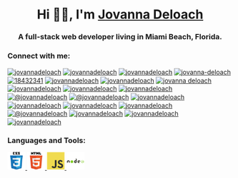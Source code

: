 <h1 align="center">Hi 👋🏽, I'm <a href="https://linktr.ee/jovannadeloach" title="Jovanna Deloach">Jovanna Deloach</a></h1>
<h3 align="center">A full-stack web developer living in Miami Beach, Florida.</h3>

<h3 align="left">Connect with me:</h3>
<p align="left">
<a href="https://codepen.io/jovannadeloach" target="blank"><img align="center" src="https://raw.githubusercontent.com/rahuldkjain/github-profile-readme-generator/master/src/images/icons/Social/codepen.svg" alt="jovannadeloach" height="30" width="40" /></a>
<a href="https://dev.to/jovannadeloach" target="blank"><img align="center" src="https://raw.githubusercontent.com/rahuldkjain/github-profile-readme-generator/master/src/images/icons/Social/devto.svg" alt="jovannadeloach" height="30" width="40" /></a>
<a href="https://twitter.com/jovannadeloach" target="blank"><img align="center" src="https://raw.githubusercontent.com/rahuldkjain/github-profile-readme-generator/master/src/images/icons/Social/twitter.svg" alt="jovannadeloach" height="30" width="40" /></a>
<a href="https://linkedin.com/in/jovanna-deloach" target="blank"><img align="center" src="https://raw.githubusercontent.com/rahuldkjain/github-profile-readme-generator/master/src/images/icons/Social/linked-in-alt.svg" alt="jovanna-deloach" height="30" width="40" /></a>
<a href="https://stackoverflow.com/users/18432341" target="blank"><img align="center" src="https://raw.githubusercontent.com/rahuldkjain/github-profile-readme-generator/master/src/images/icons/Social/stack-overflow.svg" alt="18432341" height="30" width="40" /></a>
<a href="https://codesandbox.com/jovannadeloach" target="blank"><img align="center" src="https://raw.githubusercontent.com/rahuldkjain/github-profile-readme-generator/master/src/images/icons/Social/codesandbox.svg" alt="jovannadeloach" height="30" width="40" /></a>
<a href="https://kaggle.com/jovannadeloach" target="blank"><img align="center" src="https://raw.githubusercontent.com/rahuldkjain/github-profile-readme-generator/master/src/images/icons/Social/kaggle.svg" alt="jovannadeloach" height="30" width="40" /></a>
<a href="https://fb.com/jovanna deloach" target="blank"><img align="center" src="https://raw.githubusercontent.com/rahuldkjain/github-profile-readme-generator/master/src/images/icons/Social/facebook.svg" alt="jovanna deloach" height="30" width="40" /></a>
<a href="https://instagram.com/jovannadeloach" target="blank"><img align="center" src="https://raw.githubusercontent.com/rahuldkjain/github-profile-readme-generator/master/src/images/icons/Social/instagram.svg" alt="jovannadeloach" height="30" width="40" /></a>
<a href="https://dribbble.com/jovannadeloach" target="blank"><img align="center" src="https://raw.githubusercontent.com/rahuldkjain/github-profile-readme-generator/master/src/images/icons/Social/dribbble.svg" alt="jovannadeloach" height="30" width="40" /></a>
<a href="https://www.behance.net/jovannadeloach" target="blank"><img align="center" src="https://raw.githubusercontent.com/rahuldkjain/github-profile-readme-generator/master/src/images/icons/Social/behance.svg" alt="jovannadeloach" height="30" width="40" /></a>
<a href="https://hashnode.com/@jovannadeloach" target="blank"><img align="center" src="https://raw.githubusercontent.com/rahuldkjain/github-profile-readme-generator/master/src/images/icons/Social/hashnode.svg" alt="@jovannadeloach" height="30" width="40" /></a>
<a href="https://medium.com/@jovannadeloach" target="blank"><img align="center" src="https://raw.githubusercontent.com/rahuldkjain/github-profile-readme-generator/master/src/images/icons/Social/medium.svg" alt="@jovannadeloach" height="30" width="40" /></a>
<a href="https://www.codechef.com/users/jovannadeloach" target="blank"><img align="center" src="https://cdn.jsdelivr.net/npm/simple-icons@3.1.0/icons/codechef.svg" alt="jovannadeloach" height="30" width="40" /></a>
<a href="https://www.hackerrank.com/jovannadeloach" target="blank"><img align="center" src="https://raw.githubusercontent.com/rahuldkjain/github-profile-readme-generator/master/src/images/icons/Social/hackerrank.svg" alt="jovannadeloach" height="30" width="40" /></a>
<a href="https://codeforces.com/profile/jovannadeloach" target="blank"><img align="center" src="https://raw.githubusercontent.com/rahuldkjain/github-profile-readme-generator/master/src/images/icons/Social/codeforces.svg" alt="jovannadeloach" height="30" width="40" /></a>
<a href="https://www.leetcode.com/jovannadeloach" target="blank"><img align="center" src="https://raw.githubusercontent.com/rahuldkjain/github-profile-readme-generator/master/src/images/icons/Social/leet-code.svg" alt="jovannadeloach" height="30" width="40" /></a>
<a href="https://www.hackerearth.com/@jovannadeloach" target="blank"><img align="center" src="https://raw.githubusercontent.com/rahuldkjain/github-profile-readme-generator/master/src/images/icons/Social/hackerearth.svg" alt="@jovannadeloach" height="30" width="40" /></a>
<a href="https://auth.geeksforgeeks.org/user/jovannadeloach" target="blank"><img align="center" src="https://raw.githubusercontent.com/rahuldkjain/github-profile-readme-generator/master/src/images/icons/Social/geeks-for-geeks.svg" alt="jovannadeloach" height="30" width="40" /></a>
<a href="https://www.topcoder.com/members/jovannadeloach" target="blank"><img align="center" src="https://raw.githubusercontent.com/rahuldkjain/github-profile-readme-generator/master/src/images/icons/Social/topcoder.svg" alt="jovannadeloach" height="30" width="40" /></a>
<a href="https://discord.gg/pfhrGMwAtA" target="blank"><img align="center" src="https://raw.githubusercontent.com/rahuldkjain/github-profile-readme-generator/master/src/images/icons/Social/discord.svg" alt="jovannadeloach" height="30" width="40" /></a>
</p>

<h3 align="left">Languages and Tools:</h3>
<p align="left"> <a href="https://www.w3schools.com/css/" target="_blank" rel="noreferrer"> <img src="https://raw.githubusercontent.com/devicons/devicon/master/icons/css3/css3-original-wordmark.svg" alt="css3" width="40" height="40"/> </a> <a href="https://www.w3.org/html/" target="_blank" rel="noreferrer"> <img src="https://raw.githubusercontent.com/devicons/devicon/master/icons/html5/html5-original-wordmark.svg" alt="html5" width="40" height="40"/> </a> <a href="https://developer.mozilla.org/en-US/docs/Web/JavaScript" target="_blank" rel="noreferrer"> <img src="https://raw.githubusercontent.com/devicons/devicon/master/icons/javascript/javascript-original.svg" alt="javascript" width="40" height="40"/> </a> <a href="https://nodejs.org" target="_blank" rel="noreferrer"> <img src="https://raw.githubusercontent.com/devicons/devicon/master/icons/nodejs/nodejs-original-wordmark.svg" alt="nodejs" width="40" height="40"/> </a> </p>

